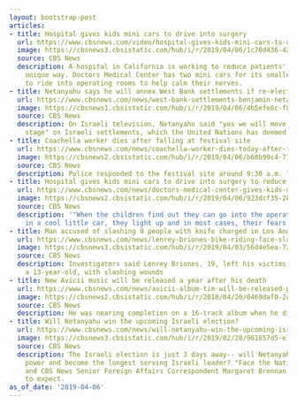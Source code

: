 ```yaml
---
layout: bootstrap-post
articles:
- title: Hospital gives kids mini cars to drive into surgery
  url: https://www.cbsnews.com/video/hospital-gives-kids-mini-cars-to-drive-into-surgery/
  image: https://cbsnews3.cbsistatic.com/hub/i/r/2019/04/06/1c70d436-4204-4034-b4fc-be21da36027e/thumbnail/1200x630/2ec707ce743f5b8f916b1e666976da61/kidsmedicalcenter-1823267-640x360.jpg
  source: CBS News
  description: A hospital in California is working to reduce patients' fears in a
    unique way. Doctors Medical Center has two mini cars for its smallest patients
    to ride into operating rooms to help calm their nerves.
- title: Netanyahu says he will annex West Bank settlements if re-elected
  url: https://www.cbsnews.com/news/west-bank-settlements-benjamin-netanyahu-he-will-annex-if-re-elected-in-israel-election/
  image: https://cbsnews1.cbsistatic.com/hub/i/r/2019/04/06/4b5efe6c-f8cc-476f-a60d-9c8fec12961b/thumbnail/1200x630/fa1633699e1fa0779abdab292ad29d13/2019-04-06t192110z-217331857-rc1eff917ac0-rtrmadp-3-israel-palestinians-settlements.jpg
  source: CBS News
  description: On Israeli television, Netanyahu said "yes we will move to the next
    stage" on Israeli settlements, which the United Nations has deemed illegal
- title: Coachella worker dies after falling at festival site
  url: https://www.cbsnews.com/news/coachella-worker-dies-today-after-falling-festival-site-indio-california-2019-04-06/
  image: https://cbsnews2.cbsistatic.com/hub/i/r/2019/04/06/b68b99c4-7184-4321-8f2b-4d7ccf8c9f9f/thumbnail/1200x630/e3bc9562327fe8f11ef28ca4d4ba23e7/gettyimages-945956642.jpg
  source: CBS News
  description: Police responded to the festival site around 9:30 a.m. local time Saturday
- title: Hospital gives kids mini cars to drive into surgery to reduce anxiety
  url: https://www.cbsnews.com/news/doctors-medical-center-gives-kids-mini-cars-to-drive-into-surgery-to-reduce-fears-and-anxiety-2019-04-06/
  image: https://cbsnews2.cbsistatic.com/hub/i/r/2019/04/06/923dcf35-2847-4503-89a3-e85ff40257d6/thumbnail/1200x630/9a291deb6c45ffe17c1767d27f8035ab/54350196-2236846776353685-6095395995682603008-n.jpg
  source: CBS News
  description: '"When the children find out they can go into the operating room riding
    in a cool little car, they light up and in most cases, their fears melt away"'
- title: Man accused of slashing 9 people with knife charged in Los Angeles
  url: https://www.cbsnews.com/news/lenrey-briones-bike-riding-face-slasher-charged-los-angeles-2019-04-06/
  image: https://cbsnews3.cbsistatic.com/hub/i/r/2019/04/03/56d4e5ea-72f7-4a2c-884c-534c7a3de040/thumbnail/1200x630g2/f1ab4d170b5f97197717eef814a2d7a5/slasher-cyclist.jpg
  source: CBS News
  description: Investigators said Lenrey Briones, 19, left his victims, including
    a 13-year-old, with slashing wounds
- title: New Avicii music will be released a year after his death
  url: https://www.cbsnews.com/news/avicii-album-tim-will-be-released-posthumously-2019-04-06/
  image: https://cbsnews2.cbsistatic.com/hub/i/r/2018/04/20/0469daf0-2c1f-4ae3-8f34-00d9b54c0899/thumbnail/1200x630/d4a5ae65f81e135bdfed9d7a6b41a1e8/avicii-gettyimages-508889292.jpg
  source: CBS News
  description: He was nearing completion on a 16-track album when he died last April
- title: Will Netanyahu win the upcoming Israeli election?
  url: https://www.cbsnews.com/news/will-netanyahu-win-the-upcoming-israeli-election/
  image: https://cbsnews3.cbsistatic.com/hub/i/r/2019/02/28/961657d5-e78c-497d-8bf7-be127466142e/thumbnail/1200x630/b7ddfe3fd529339d942ca826077a1a33/0228-en-netanyahu-doane-1793888-640x360.jpg
  source: CBS News
  description: The Israeli election is just 3 days away-- will Netanyahu remain in
    power and become the longest serving Israeli leader? "Face the Nation" moderator
    and CBS News Senior Foreign Affairs Correspondent Margaret Brennan with five things
    to expect.
as_of_date: '2019-04-06'
---
```


